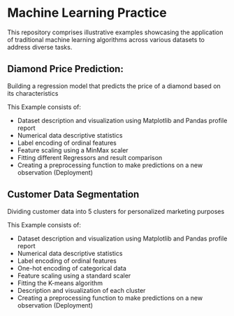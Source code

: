 # Machine Learning Practice 

This repository comprises illustrative examples showcasing the application of traditional machine learning algorithms across various datasets to address diverse tasks.

## Diamond Price Prediction: 

Building a regression model that predicts the price of a diamond based on its characteristics

This Example consists of:

- Dataset description and visualization using Matplotlib and Pandas profile report
- Numerical data descriptive statistics
- Label encoding of ordinal features
- Feature scaling using a MinMax scaler
- Fitting different Regressors and result comparison
- Creating a preprocessing function to make predictions on a new observation (Deployment)

## Customer Data Segmentation 

Dividing customer data into 5 clusters for personalized marketing purposes 

This Example consists of:

- Dataset description and visualization using Matplotlib and Pandas profile report
- Numerical data descriptive statistics
- Label encoding of ordinal features
- One-hot encoding of categorical data
- Feature scaling using a standard scaler
- Fitting the K-means algorithm
- Description and visualization of each cluster 
- Creating a preprocessing function to make predictions on a new observation (Deployment)
